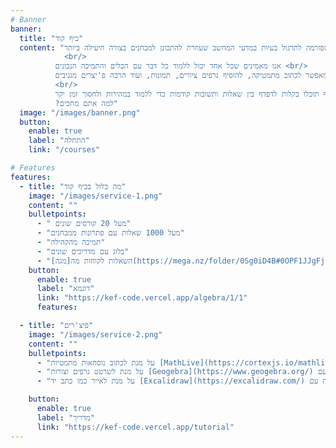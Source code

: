 ```yaml
---
# Banner
banner:
  title: "כיף קוד"
  content: "כיף קוד היא פלטפורמה לתרגול בעיות במדעי המחשב שעוזרת להתכונן למבחנים בצורה היעילה ביותר
            <br/>
          אנו מאמינים שכל אחד יכול ללמוד כל דבר עם הכלים והתמיכה הנכונים <br/>
          הפלטפורמה נועדה להיות קלה לשימוש ואינטואיטיבית עם ממשק שמאפשר לכתוב מתמטיקה, להוסיף גרפים ציורים, תמונות, ועוד הרבה פ'יצרים מגניבים
          <br/>
          בנוסף תוכלו בקלות לדפדף בין שאלות ותשובות קודמות כדי ללמוד במהירות ולחסוך זמן יקר<br/>
          ?למה אתם מחכים"
  image: "/images/banner.png"
  button:
    enable: true
    label: "התחלה"
    link: "/courses"

# Features
features:
  - title: "מה כלול בכיף קוד"
    image: "/images/service-1.png"
    content: ""
    bulletpoints:
      - " מעל 20 קורסים שונים"
      - "מעל 1000 שאלות עם פתרונות ממבחנים"
      - "תמיכה מהקהילה"
      - "בלוג עם מדריכים שונים"
      - "השאלות לקוחות מה[מגה](https://mega.nz/folder/0Sg0iD4B#0OPF1JJgFjtYoJuStlsCtA) של האוניברסיטה הפתוחה"
    button:
      enable: true
      label: "דוגמא"
      link: "https://kef-code.vercel.app/algebra/1/1"
      features:

  - title: "פיצ'רים"
    image: "/images/service-2.png"
    content: ""
    bulletpoints:
      - "על מנת לכתוב נוסחאות מתמטיות [MathLive](https://cortexjs.io/mathlive/) מתמטיקה: אינטרקציה עם"
      - "על מנת לשרטט גרפים וצורות [Geogebra](https://www.geogebra.org/) גרפים: אינטרקציה עם"
      - "על מנת לאייר כמו כתב יד [Excalidraw](https://excalidraw.com/) איור: אינטרקציה עם"

    button:
      enable: true
      label: "מדריך"
      link: "https://kef-code.vercel.app/tutorial"
---
```



